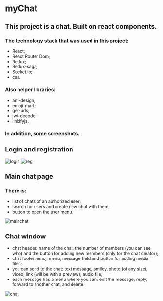 # myChat

## This project is a chat. Built on react components.

### The technology stack that was used in this project:

- React;
- React Router Dom;
- Redux;
- Redux-saga;
- Socket.io;
- css. 

### Also helper libraries:

- ant-design;
- emoji-mart;
- get-urls;
- jwt-decode;
- linkifyjs.

### In addition, some screenshots.

## Login and registration

![login](https://user-images.githubusercontent.com/58369971/87872396-c2f59680-c9c0-11ea-885d-d231f0c8db80.png)
![reg](https://user-images.githubusercontent.com/58369971/87872414-e587af80-c9c0-11ea-9c07-44ddb5815156.png)

## Main chat page

### There is:
- list of chats of an authorized user;
- search for users and create new chat with them;
- button to open the user menu.

![mainchat](https://user-images.githubusercontent.com/58369971/87872517-03a1df80-c9c2-11ea-896f-14b5e1dabf9a.png)

## Сhat window

- chat header: name of the chat, the number of members (you can see who) and the button for adding new members (only for the chat creator);
- chat footer: emoji menu, message field and button for adding media files;
- you can send to the chat: text message, smiley, photo (of any size), video, link (will be with a preview), audio file;
- each message has a menu where you can: edit the message, reply, forward to another chat, and delete.

![chat](https://user-images.githubusercontent.com/58369971/87872832-a0657c80-c9c4-11ea-8b7b-76eb21a9dd4c.png)
